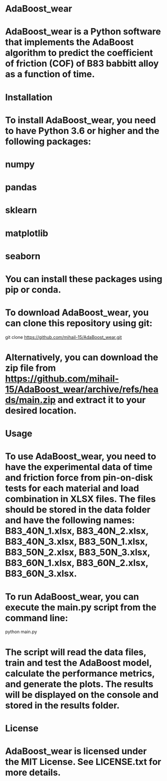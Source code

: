 # AdaBoost_wear

# AdaBoost_wear is a Python software that implements the AdaBoost algorithm to predict the coefficient of friction (COF) of B83 babbitt alloy as a function of time.

# Installation

# To install AdaBoost_wear, you need to have Python 3.6 or higher and the following packages:

# numpy
# pandas
# sklearn
# matplotlib
# seaborn
# You can install these packages using pip or conda.

# To download AdaBoost_wear, you can clone this repository using git:

git clone https://github.com/mihail-15/AdaBoost_wear.git

# Alternatively, you can download the zip file from https://github.com/mihail-15/AdaBoost_wear/archive/refs/heads/main.zip and extract it to your desired location.

# Usage

# To use AdaBoost_wear, you need to have the experimental data of time and friction force from pin-on-disk tests for each material and load combination in XLSX files. The files should be stored in the data folder and have the following names: B83_40N_1.xlsx, B83_40N_2.xlsx, B83_40N_3.xlsx, B83_50N_1.xlsx, B83_50N_2.xlsx, B83_50N_3.xlsx,  B83_60N_1.xlsx, B83_60N_2.xlsx, B83_60N_3.xlsx.

# To run AdaBoost_wear, you can execute the main.py script from the command line:

python main.py

# The script will read the data files, train and test the AdaBoost model, calculate the performance metrics, and generate the plots. The results will be displayed on the console and stored in the results folder.

# License

# AdaBoost_wear is licensed under the MIT License. See LICENSE.txt for more details.
